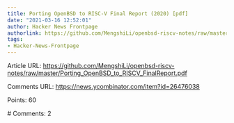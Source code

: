 ```yaml
---
title: Porting OpenBSD to RISC-V Final Report (2020) [pdf]
date: "2021-03-16 12:52:01"
author: Hacker News Frontpage
authorlink: https://github.com/MengshiLi/openbsd-riscv-notes/raw/master/Porting_OpenBSD_to_RISCV_FinalReport.pdf
tags:
- Hacker-News-Frontpage
---
```


<p>Article URL: <a href="https://github.com/MengshiLi/openbsd-riscv-notes/raw/master/Porting_OpenBSD_to_RISCV_FinalReport.pdf">https://github.com/MengshiLi/openbsd-riscv-notes/raw/master/Porting_OpenBSD_to_RISCV_FinalReport.pdf</a></p>
<p>Comments URL: <a href="https://news.ycombinator.com/item?id=26476038">https://news.ycombinator.com/item?id=26476038</a></p>
<p>Points: 60</p>
<p># Comments: 2</p>
